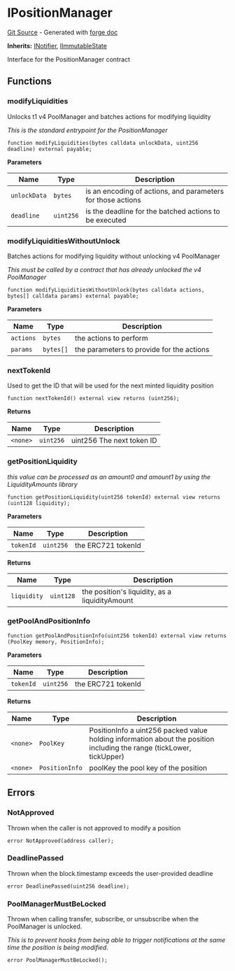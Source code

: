 # IPositionManager
[Git Source](https://github.com/uniswap/v4-periphery/blob/3f295d8435e4f776ea2daeb96ce1bc6d63f33fc7/src/interfaces/IPositionManager.sol) - Generated with [forge doc](https://book.getfoundry.sh/reference/forge/forge-doc)

**Inherits:**
[INotifier](contracts/v4/reference/periphery/interfaces/INotifier.md), [IImmutableState](contracts/v4/reference/periphery/interfaces/IImmutableState.md)

Interface for the PositionManager contract


## Functions
### modifyLiquidities

Unlocks t1 v4 PoolManager and batches actions for modifying liquidity

*This is the standard entrypoint for the PositionManager*


```solidity
function modifyLiquidities(bytes calldata unlockData, uint256 deadline) external payable;
```
**Parameters**

|Name|Type|Description|
|----|----|-----------|
|`unlockData`|`bytes`|is an encoding of actions, and parameters for those actions|
|`deadline`|`uint256`|is the deadline for the batched actions to be executed|


### modifyLiquiditiesWithoutUnlock

Batches actions for modifying liquidity without unlocking v4 PoolManager

*This must be called by a contract that has already unlocked the v4 PoolManager*


```solidity
function modifyLiquiditiesWithoutUnlock(bytes calldata actions, bytes[] calldata params) external payable;
```
**Parameters**

|Name|Type|Description|
|----|----|-----------|
|`actions`|`bytes`|the actions to perform|
|`params`|`bytes[]`|the parameters to provide for the actions|


### nextTokenId

Used to get the ID that will be used for the next minted liquidity position


```solidity
function nextTokenId() external view returns (uint256);
```
**Returns**

|Name|Type|Description|
|----|----|-----------|
|`<none>`|`uint256`|uint256 The next token ID|


### getPositionLiquidity

*this value can be processed as an amount0 and amount1 by using the LiquidityAmounts library*


```solidity
function getPositionLiquidity(uint256 tokenId) external view returns (uint128 liquidity);
```
**Parameters**

|Name|Type|Description|
|----|----|-----------|
|`tokenId`|`uint256`|the ERC721 tokenId|

**Returns**

|Name|Type|Description|
|----|----|-----------|
|`liquidity`|`uint128`|the position's liquidity, as a liquidityAmount|


### getPoolAndPositionInfo


```solidity
function getPoolAndPositionInfo(uint256 tokenId) external view returns (PoolKey memory, PositionInfo);
```
**Parameters**

|Name|Type|Description|
|----|----|-----------|
|`tokenId`|`uint256`|the ERC721 tokenId|

**Returns**

|Name|Type|Description|
|----|----|-----------|
|`<none>`|`PoolKey`|PositionInfo a uint256 packed value holding information about the position including the range (tickLower, tickUpper)|
|`<none>`|`PositionInfo`|poolKey the pool key of the position|


## Errors
### NotApproved
Thrown when the caller is not approved to modify a position


```solidity
error NotApproved(address caller);
```

### DeadlinePassed
Thrown when the block.timestamp exceeds the user-provided deadline


```solidity
error DeadlinePassed(uint256 deadline);
```

### PoolManagerMustBeLocked
Thrown when calling transfer, subscribe, or unsubscribe when the PoolManager is unlocked.

*This is to prevent hooks from being able to trigger notifications at the same time the position is being modified.*


```solidity
error PoolManagerMustBeLocked();
```

